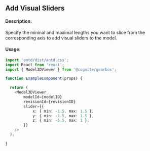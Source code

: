 ## Add Visual Sliders

<!-- STORY -->
#### Description:
Specify the mininal and maximal lengths you want to slice from the corresponding axis to 
add visual sliders to the model.

#### Usage:

```typescript jsx
import 'antd/dist/antd.css';
import React from 'react';
import { Model3DViewer } from '@cognite/gearbox';

function ExampleComponent(props) {

  return (
    <Model3DViewer
        modelId={modelID}
        revisionId={revisionID}
        slider={{
            x: { min: -1.5, max: 1.5 },
            y: { min: -1.5, max: 1.5 },
            z: { min: -5.5, max: 1 },
        }}
    />
  );

}
```
